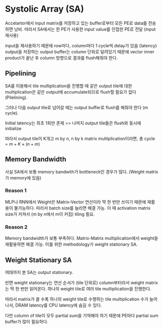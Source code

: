 # Systolic Array (SA)

Accelartor에서 input matrix를 저장하고 있는 buffer로부터 모든 PE로 data를 전송하면 낭비.
따라서 SA에서는 한 PE가 사용한 input value를 인접한 PE로 전달 (input 재사용)

input을 재사용하기 때문에 row마다, column마다 1 cycle씩 delay가 있음 (latency)
output을 저장하는 output buffer는 column 단위로 달려있기 때문에 vector inner product가 끝난 후 column 방향으로 결과를 flush해줘야 한다.

## Pipelining

SA를 이용해서 tile multiplication을 진행할 때 같은 output tile에 대한 multiplication은 같은 output에 accumulate되므로 flush할 필요가 없다 (Pilelining).

그러나 다음 output tile로 넘어갈 때는 output buffer로 flush를 해줘야 한다 (m cycle).

Initial latency는 최초 1회만 존재 => 나머지 output tile들은 flush와 동시에 initialize

따라서 output tile이 K개고 m by n, n by k matrix multiplication이라면,
총 cycle = $m + K \times (n + m)$

## Memory Bandwidth

사실 SA에서 보통 memory bandwith가 bottleneck인 경우가 많다.
(Weight matrix가 memory에 있음)

### Reason 1

MLP나 RNN에서 Weight은 Matrix-Vector 연산이라 딱 한 번만 쓰이기 때문에 재활용이 불가능하다.
따라서 batch size를 늘리면 해결 가능.
이 때 activation matrix size가 커져서 (m by n에서 m이 커짐) tiling 필요.

### Reason 2

Memory bandwidth가 보통 부족하다.
Matrix-Matrix multiplication에서 weight을 재활용하면 해결 가능.
이를 위한 methodology가 weight stationary SA.

## Weight Stationary SA

여태까지 본 SA는 output stationary.

반면 weight stationary는 연산 순서가 (tile 단위로) column부터라서 weight matrix는 딱 한 번만 읽어온다.
하나의 weight tile로 여러 tile multiplication을 진행한다.

따라서 matrix가 클 수록 하나의 weight tile로 수행하는 tile multiplication 수가 늘어나서,
DRAM latency를 CPU latency에 숨길 수 있다.

다만 column of tile이 모두 partial sum을 기억해야 하기 때문에 PE마다 partial sum buffer가 많이 필요하다.

